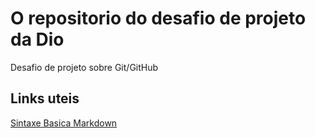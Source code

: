 # O repositorio do desafio de projeto da Dio
Desafio de projeto sobre Git/GitHub

## Links uteis
[Sintaxe Basica Markdown](https://docs.pipz.com/central-de-ajuda/learning-center/guia-basico-de-markdown#open)
